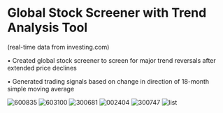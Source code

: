 #  Global Stock Screener with Trend Analysis Tool
 (real-time data from investing.com)

• Created global stock screener to screen for major trend reversals after extended price declines

• Generated trading signals based on change in direction of 18-month simple moving average


![600835](https://user-images.githubusercontent.com/35648851/99133465-bcc69e00-25df-11eb-9469-2f28218f129f.png)
![603100](https://user-images.githubusercontent.com/35648851/99133473-c3551580-25df-11eb-8af3-1a430b2af1fb.png)
![300681](https://user-images.githubusercontent.com/35648851/99133485-cc45e700-25df-11eb-8082-d06429d37bf8.png)
![002404](https://user-images.githubusercontent.com/35648851/99133506-dff14d80-25df-11eb-8da1-b61c0b4b32e3.png)
![300747](https://user-images.githubusercontent.com/35648851/99133495-d49e2200-25df-11eb-83d9-0ae38c87894f.png)
![list](https://user-images.githubusercontent.com/35648851/98488146-1d736680-21ed-11eb-90b2-a007493d1d75.JPG)
